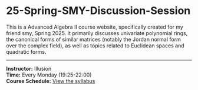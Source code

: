 # 25-Spring-SMY-Discussion-Session
This is a Advanced Algebra II course website, specifically created for my friend smy, Spring 2025. It primarily discusses univariate polynomial rings, the canonical forms of similar matrices (notably the Jordan normal form over the complex field), as well as topics related to Euclidean spaces and quadratic forms.

---

**Instructor:** Illusion  
**Time:** Every Monday (19:25-22:00)  
**Course Schedule:** [View the syllabus](https://illusion-hope.github.io/25-Spring-SMY-Discussion-Session/)  

